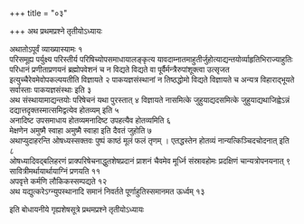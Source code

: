 +++
title = "०३"

+++
अथ प्रथमप्रश्ने तृतीयोऽध्यायः

अथातोऽपूर्वं व्याख्यास्यामः १   
परिसमूह्य पर्युक्ष्य
परिस्तीर्य परिषिच्योपसमाधायालङ्कृत्य
यावदाम्नातमाहुतीर्जुहोत्याद्यन्तयोर्व्याहृतिभिराज्याहुतिः
परिधानं प्रणीताप्रणयनं ब्रह्मोपवेशनं च न विद्यते विद्यते वा
पूर्वैर्मन्त्रैरुपांशूक्त्वा उत्सृजत
इत्युच्चैरेवमेवोपकल्पयतीति विज्ञायते २
पाकयज्ञसंस्थानां न तिष्ठद्धोमो विद्यते विज्ञायते च
अन्यत्र विहाराद्भूयते सर्वास्ताः पाकयज्ञसंस्थाः इति ३   
अथ
संस्थायामाद्यन्तयोः परिषेचनं यथा पुरस्तात् ४
विज्ञायते नासमित्के जुहुयाद्यदसमित्के जुहुयाद्यथाजिह्वेऽन्नं
दद्यात्तदृक्तस्मात्समिद्वत्येव होतव्यम् इति ५   
अनादिष्ट उपसमाधाय
होतव्यमनादिष्ट उपहत्यैव होतव्यमिति ६   
मेक्षणेन अमुष्मै स्वाहा अमुष्मै
स्वाहा इति दैवतं जुहोति ७   
अथाप्युदाहरन्ति ओषध्यस्सक्तवः पुष्पं
काष्ठं मूलं फलं तृणम् । एतद्धस्तेन होतव्यं नान्यत्किञ्चिदचोदनात् इति
८   
ओषध्यादिवद्बलिहरणं प्राक्परिषेचनाद्धुतशेषप्रदानं प्राशनं चैवमेव
मूर्ध्नि संस्रावहोमः प्रदक्षिणं चान्यत्रोपनयनात् ९
सावित्रीमर्थायार्थायाग्निं प्रणयति ११   
अपवृत्ते कर्मणि
लौकिकस्सम्पद्यते १२   
अथ यद्युत्करेऽग्न्युपस्थानादि समानं निवर्तते
पूर्णाहुतिस्समानमत ऊर्ध्वम् १३   

इति बोधायनीये गृह्यशेषसूत्रे
प्रथमप्रश्ने तृतीयोऽध्यायः

